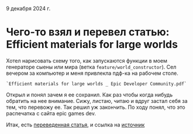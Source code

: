 9 декабря 2024 г.

# Чего-то взял и перевел статью: Efficient materials for large worlds

Хотел нарисовать схему того, как запускаются функции в моем генераторе сыены или мира (ветка `feature/world_constructor`). Сел вечером за компьютер и меня привлекла пдф-ка на рабочем столе. 

    `Efficient materials for large worlds _ Epic Developer Community.pdf`

Открыл и понял зачем я ее сохранил. Как раз чтобы когда нибудь обратить на нее внимание. Сижу, листаю, читаю и вдруг застал себя за тем, что перевожу ее. Так решил уж закончить. По ходу понял, что это распечатка с сайта epic games dev.

Итак, есть [переведенная статья](efficient_materials/2024dec09_translate.md), и ссылка на [источник](https://dev.epicgames.com/community/learning/tutorials/DdzL/unreal-engine-fortnite-efficient-materials-for-large-worlds)